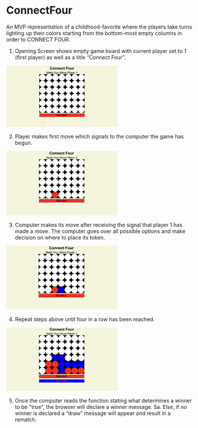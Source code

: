 # ConnectFour
An MVP representation of a childhood-favorite where the players take turns lighting up their colors starting from the bottom-most empty columns in order to CONNECT FOUR.

1. Opening Screen shows empty game board with current player set to 1 (first player) as well as a title “Connect Four”.
<img src="Images/wire-frame-1.png" alt="Wireframe-1" style="display: inline-block; margin: 0 auto; max-width: 300px">

2. Player makes first move which signals to the computer the game has begun.
<img src="Images/wire-frame-2.png" alt="Wireframe-2" style="display: inline-block; margin: 0 auto; max-width: 300px">

3. Computer makes  its move after receiving the signal that player 1 has made a move. The computer goes over all possible options and make decision on where to place its token. 
<img src="Images/wire-frame-3.png" alt="Wireframe-3" style="display: inline-block; margin: 0 auto; max-width: 300px">

4. Repeat steps above until four in a row has been reached.
<img src="Images/wire-frame-4.png" alt="Wireframe-4" style="display: inline-block; margin: 0 auto; max-width: 300px">

5. Once the computer reads the function stating what determines a winner to be "true", the browser will declare a winner message.
    5a. Else, if no winner is declared a “draw” message will appear and result in a rematch.